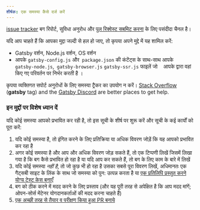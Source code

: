 ```yaml
---
शीर्षक: एक समस्या कैसे दर्ज करें
---
```


[issue tracker](https://github.com/gatsbyjs/gatsby/issues) बग रिपोर्ट, सुविधा अनुरोध और [पुल रिक्वेस्ट सबमिट करना](/contributing/how-to-open-a-pull-request/) के लिए पसंदीदा चैनल है।

यदि आप चाहते हैं कि आपका मुद्दा जल्दी से हल हो जाए, तो कृपया अपने मुद्दे में यह शामिल करें:

- Gatsby वर्शन, Node.js वर्शन, OS वर्शन
- आपके `gatsby-config.js` और` package.json` की कंटेंट्स के साथ-साथ आपके
   `gatsby-node.js`,` gatsby-browser.js` `gatsby-ssr.js` फाइलें जो
   आपके द्वारा वहां किए गए परिवर्तन पर निर्भर करती है ।

कृपया व्यक्तिगत सपोर्ट अनुरोधों के लिए समस्या ट्रैकर का उपयोग न करें। [Stack Overflow](https://stackoverflow.com/questions/ask?tags=gatsby) (**gatsby** tag) and the [Gatsby Discord](https://gatsby.dev/discord) are better places to get help.

### इन मुद्दों पर विशेष ध्यान दें

यदि कोई समस्या आपको प्रभावित कर रही है, तो इस सूची के शीर्ष पर शुरू करें और सूची के कई कार्यों को पूरा करें:

1.  यदि कोई समस्या है, तो इंगित करने के लिए प्रतिक्रिया या अधिक विवरण जोड़ें कि यह आपको प्रभावित कर रहा है
2. अगर कोई समस्या है और आप और अधिक विवरण जोड़ सकते हैं, तो एक टिप्पणी लिखें जिसमें लिखा गया है कि बग कैसे प्रभावित हो रहा है या यदि आप कर सकते हैं, तो बग के लिए काम के बारे में लिखें
3. यदि कोई समस्या _नहीं है_, तो जो कुछ भी हो रहा है उसका सबसे पूरा विवरण लिखें, अधिमानतः एक गैट्सबी साइट के लिंक के साथ जो समस्या को पुन: उत्पन्न करता है या [एक प्रतिलिपि प्रस्तुत करने योग्य टेस्ट केस बनाएँ](/contributing/how-to-make-a-reproducible-test-case/)
4. बग को ठीक करने में मदद करने के लिए प्रस्ताव (और यह पूरी तरह से अपेक्षित है कि आप मदद मांगें; ओपन-सोर्स मेंटेनर योगदानकर्ताओं की मदद करना चाहते हैं)
5.  [एक अच्छी तरह से तैयार व परीक्षण किया  हुआ  PR बनाये ](/contributing/how-to-open-a-pull-request/)
